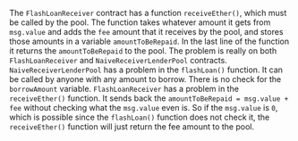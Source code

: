 The `FlashLoanReceiver` contract has a function `receiveEther()`, which must be called by the pool. The function takes whatever amount it gets from `msg.value` and adds the `fee` amount that it receives by the pool, and stores those amounts in a variable `amountToBeRepaid`. In the last line of the function it returns the `amountToBeRepaid` to the pool. The problem is really on both `FlashLoanReceiver` and `NaiveReceiverLenderPool` contracts. `NaiveReceiverLenderPool` has a problem in the `flashLoan()` function. It can be called by anyone with any amount to borrow. There is no check for the `borrowAmount` variable. `FlashLoanReceiver` has a problem in the `receiveEther()` function. It sends back the `amountToBeRepaid = msg.value + fee` without checking what the `msg.value` even is. So if the `msg.value` is `0`, which is possible since the `flashLoan()` function does not check it, the `receiveEther()` function will just return the fee amount to the pool.
